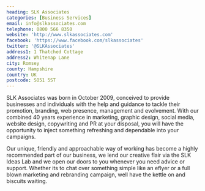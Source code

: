 ```yaml
---
heading: SLK Associates
categories: [Business Services]
email: info@slkassociates.com
telephone: 0800 566 8350
website: 'http://www.slkassociates.com'
facebook: 'https://www.facebook.com/slkassociates'
twitter: '@SLKAssociates'
address1: 1 Thatched Cottage
address2: Whitenap Lane
city: Romsey
county: Hampshire
country: UK
postcode: SO51 5ST
---
```

SLK Associates was born in October 2009, conceived to provide businesses and individuals with the help and guidance to tackle their promotion, branding, web presence, management and evolvement. With our combined 40 years experience in marketing, graphic design, social media, website design, copywriting and PR at your disposal, you will have the opportunity to inject something refreshing and dependable into your campaigns.

Our unique, friendly and approachable way of working has become a highly recommended part of our business, we lend our creative flair via the SLK Ideas Lab and we open our doors to you whenever you need advice or support. Whether its to chat over something simple like an eflyer or a full blown marketing and rebranding campaign, well have the kettle on and biscuits waiting.
